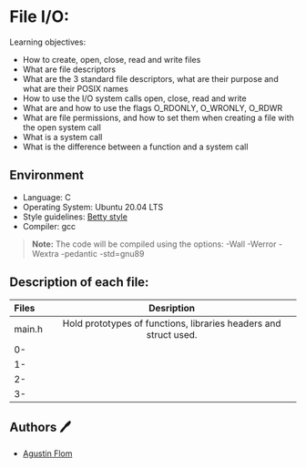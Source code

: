 # File I/O:
Learning objectives:
* How to create, open, close, read and write files
* What are file descriptors
* What are the 3 standard file descriptors, what are their purpose and what are their POSIX names
* How to use the I/O system calls open, close, read and write
* What are and how to use the flags O_RDONLY, O_WRONLY, O_RDWR
* What are file permissions, and how to set them when creating a file with the open system call
* What is a system call
* What is the difference between a function and a system call

## Environment 
* Language: C
* Operating System: Ubuntu 20.04 LTS
* Style guidelines: [Betty style](https://github.com/holbertonschool/Betty/wiki)
* Compiler: gcc 
 > **Note:** The code will be compiled using the options: -Wall -Werror -Wextra -pedantic -std=gnu89

## Description of each file:

| Files          |Desription
|:----------------|:-------------------------------:|
|main.h |Hold prototypes of functions, libraries headers and struct used.
|0- |
|1- |
|2- |
|3- |

## Authors :pen:

* [Agustin Flom](https://www.linkedin.com/in/agustin-f/)

